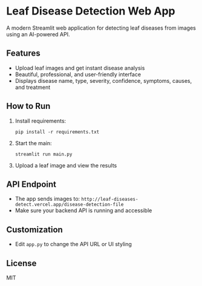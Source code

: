 # Leaf Disease Detection Web App

A modern Streamlit web application for detecting leaf diseases from images using an AI-powered API.

## Features
- Upload leaf images and get instant disease analysis
- Beautiful, professional, and user-friendly interface
- Displays disease name, type, severity, confidence, symptoms, causes, and treatment

## How to Run
1. Install requirements:
   ```
   pip install -r requirements.txt
   ```
2. Start the main:
   ```
   streamlit run main.py
   ```
3. Upload a leaf image and view the results

## API Endpoint
- The app sends images to: `http://leaf-diseases-detect.vercel.app/disease-detection-file`
- Make sure your backend API is running and accessible

## Customization
- Edit `app.py` to change the API URL or UI styling

## License
MIT
